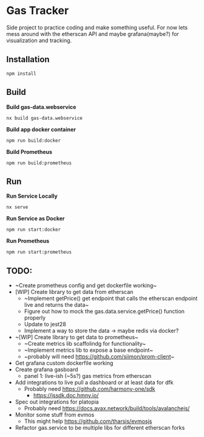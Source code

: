 # Gas Tracker

Side project to practice coding and make something useful. For now lets mess around with the etherscan API and maybe grafana(maybe?) for visualization and tracking.

## Installation

```
npm install
```

## Build

**Build gas-data.webservice**

```
nx build gas-data.webservice
```

**Build app docker container**

```
npm run build:docker
```

**Build Prometheus**

```
npm run build:prometheus
```

## Run

**Run Service Locally**

```
nx serve
```

**Run Service as Docker**

```
npm run start:docker
```

**Run Prometheus**

```
npm run start:prometheus
```

## TODO:

- ~Create prometheus config and get dockerfile working~
- [WIP] Create library to get data from etherscan
  - ~Implement getPrice() get endpoint that calls the etherscan endpoint live and returns the data~
  - Figure out how to mock the gas.data.service.getPrice() function properly
  - Update to jest28
  - Implement a way to store the data -> maybe redis via docker?
- ~[WIP] Create library to get data to prometheus~
  - ~Create metrics lib scaffolindg for functionality~
  - ~Implement metrics lib to expose a base endpoint~
  - ~probably will need https://github.com/siimon/prom-client~
- Get grafana custom dockerfile working
- Create grafana gasboard
  - panel 1: live-ish (~5s?) gas metrics from etherscan
- Add integrations to live pull a dashboard or at least data for dfk
  - Probably need https://github.com/harmony-one/sdk
    - https://jssdk.doc.hmny.io/
- Spec out integrations for platopia
  - Probably need https://docs.avax.network/build/tools/avalanchejs/
- Monitor some stuff from evmos
  - This might help https://github.com/tharsis/evmosjs
- Refactor gas.service to be multiple libs for different etherscan forks
